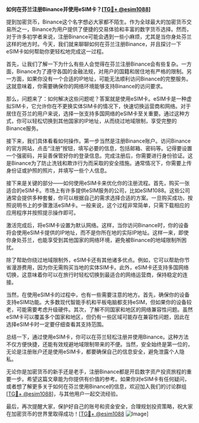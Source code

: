 **如何在芬兰注册Binance并使用eSIM卡？[[TG💪+ @esim1088](https://t.me/s/esim1088)]**

提到加密货币，Binance这个名字想必大家都不陌生。作为全球最大的加密货币交易所之一，Binance为用户提供了便捷的交易体验和丰富的数字货币选择。然而，对于许多初学者来说，注册Binance可能会遇到一些小麻烦，尤其是当你身处芬兰这样的地方时。今天，我们就来聊聊如何在芬兰注册Binance，并且探讨一下eSIM卡如何帮助你更轻松地完成这一过程。

首先，让我们了解一下为什么有些人会觉得在芬兰注册Binance会有些复杂。一方面，Binance为了遵守各国的金融法规，对用户的国籍和居住地有严格的限制。另一方面，如果你没有一个合适的IP地址，可能无法顺利访问Binance的完整服务。这就意味着，你需要确保你的网络环境能够支持Binance的访问要求。

那么，问题来了：如何解决这些问题呢？答案就是使用eSIM卡。eSIM卡是一种虚拟SIM卡，它允许你在不更换实体SIM卡的情况下，快速切换运营商和网络。对于居住在芬兰的用户来说，选择一张支持多国网络的eSIM卡至关重要。通过这种方式，你可以轻松切换到其他国家的IP地址，从而绕过地域限制，享受完整的Binance服务。

接下来，我们具体看看如何操作。第一步当然是注册Binance账户。访问Binance的官方网站，点击“注册”按钮，填写必要的信息，包括邮箱、密码等。记得要设置一个强密码，并妥善保管好你的登录信息。完成注册后，你需要进行身份验证。这是Binance为了防止洗钱和欺诈行为而采取的安全措施。通常情况下，你需要上传身份证或护照的照片，并填写一些个人信息。

接下来是关键的部分——如何使用eSIM卡来优化你的注册流程。首先，购买一张适合的eSIM卡。市场上有许多提供eSIM服务的公司，比如eSIM1088。这些公司通常会提供多种套餐，你可以根据自己的需求选择合适的方案。一旦购买成功，按照说明书上的步骤激活eSIM卡。一般来说，这个过程非常简单，只需下载相应的应用程序并按照提示操作即可。

激活完成后，将eSIM卡设置为默认网络。这样，当你访问Binance时，你的设备将会使用eSIM卡提供的IP地址，而不是你所在地的实际IP地址。这样一来，即使你身处芬兰，也能享受到其他国家的网络环境，避免被Binance的地域限制所困扰。

除了帮助你绕过地域限制外，eSIM卡还有其他诸多优点。例如，它可以帮助你节省漫游费用，因为你无需购买当地的实体SIM卡。此外，eSIM卡还支持多国网络切换，这意味着你可以在旅行时轻松切换到最适合的网络运营商，保持稳定的连接。

当然，在使用eSIM卡的过程中，也有一些需要注意的地方。首先，确保你的设备支持eSIM功能。大多数现代智能手机和平板电脑都支持eSIM，但如果你的设备较老，可能需要考虑升级硬件。其次，了解不同国家和地区的网络兼容性问题。虽然eSIM卡可以覆盖多个国家和地区，但仍有一些区域可能存在兼容性问题，因此在选择eSIM卡时一定要仔细查看其支持范围。

总结一下，通过使用eSIM卡，你可以在芬兰轻松注册并使用Binance。这种方法不仅方便快捷，还能有效规避地域限制带来的不便。当然，安全始终是第一位的，无论是注册账户还是使用eSIM卡，都要确保自己的信息安全，避免泄露个人隐私。

无论你是加密货币的新手还是老手，注册Binance都是开启数字资产投资旅程的重要一步。希望这篇文章能为你提供有价值的参考。如果你对eSIM卡有任何疑问，或者想了解更多关于如何在芬兰使用Binance的信息，欢迎加入我们的讨论群组[[TG💪+ @esim1088](https://t.me/s/esim1088)]，与其他用户一起交流经验。

最后，再次提醒大家，保护好自己的账号和资金安全，合理规划投资策略，祝大家在加密货币的世界里取得成功！[[TG💪+ @esim1088](https://t.me/s/esim1088) ![Image](https://i.postimg.cc/4NQfJmqS/Snipaste-2025-05-13-00-14-12.png)]